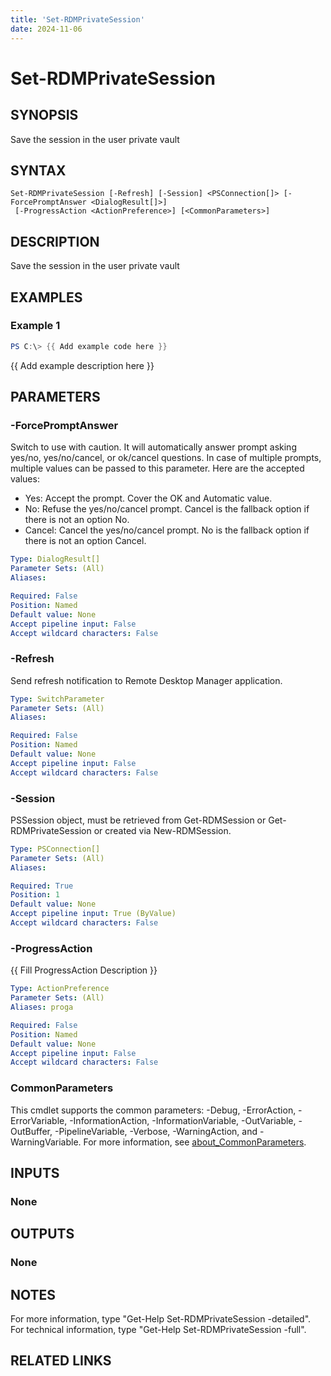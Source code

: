 ```yaml
---
title: 'Set-RDMPrivateSession'
date: 2024-11-06
---
```



# Set-RDMPrivateSession

## SYNOPSIS
Save the session in the user private vault

## SYNTAX

```
Set-RDMPrivateSession [-Refresh] [-Session] <PSConnection[]> [-ForcePromptAnswer <DialogResult[]>]
 [-ProgressAction <ActionPreference>] [<CommonParameters>]
```

## DESCRIPTION
Save the session in the user private vault

## EXAMPLES

### Example 1
```powershell
PS C:\> {{ Add example code here }}
```

{{ Add example description here }}

## PARAMETERS

### -ForcePromptAnswer
Switch to use with caution.
It will automatically answer prompt asking yes/no, yes/no/cancel, or ok/cancel questions.
In case of multiple prompts, multiple values can be passed to this parameter.
Here are the accepted values:
- Yes: Accept the prompt.
Cover the OK and Automatic value.
- No: Refuse the yes/no/cancel prompt.
Cancel is the fallback option if there is not an option No.
- Cancel: Cancel the yes/no/cancel prompt.
No is the fallback option if there is not an option Cancel.

```yaml
Type: DialogResult[]
Parameter Sets: (All)
Aliases:

Required: False
Position: Named
Default value: None
Accept pipeline input: False
Accept wildcard characters: False
```

### -Refresh
Send refresh notification to Remote Desktop Manager application.

```yaml
Type: SwitchParameter
Parameter Sets: (All)
Aliases:

Required: False
Position: Named
Default value: None
Accept pipeline input: False
Accept wildcard characters: False
```

### -Session
PSSession object, must be retrieved from Get-RDMSession or Get-RDMPrivateSession or created via New-RDMSession.

```yaml
Type: PSConnection[]
Parameter Sets: (All)
Aliases:

Required: True
Position: 1
Default value: None
Accept pipeline input: True (ByValue)
Accept wildcard characters: False
```

### -ProgressAction
{{ Fill ProgressAction Description }}

```yaml
Type: ActionPreference
Parameter Sets: (All)
Aliases: proga

Required: False
Position: Named
Default value: None
Accept pipeline input: False
Accept wildcard characters: False
```

### CommonParameters
This cmdlet supports the common parameters: -Debug, -ErrorAction, -ErrorVariable, -InformationAction, -InformationVariable, -OutVariable, -OutBuffer, -PipelineVariable, -Verbose, -WarningAction, and -WarningVariable. For more information, see [about_CommonParameters](http://go.microsoft.com/fwlink/?LinkID=113216).

## INPUTS

### None
## OUTPUTS

### None
## NOTES
For more information, type "Get-Help Set-RDMPrivateSession -detailed".
For technical information, type "Get-Help Set-RDMPrivateSession -full".

## RELATED LINKS
